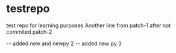 # testrepo
test repo for learning purposes
Another line from patch-1 after not commited patch-2

-- added new and newpy 2
-- added new py 3
